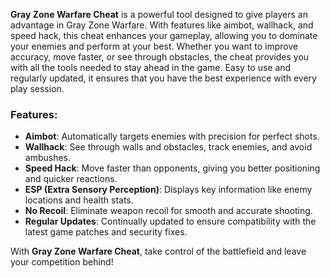 



**Gray Zone Warfare Cheat** is a powerful tool designed to give players an advantage in Gray Zone Warfare. With features like aimbot, wallhack, and speed hack, this cheat enhances your gameplay, allowing you to dominate your enemies and perform at your best. Whether you want to improve accuracy, move faster, or see through obstacles, the cheat provides you with all the tools needed to stay ahead in the game. Easy to use and regularly updated, it ensures that you have the best experience with every play session.

### **Features:**
- **Aimbot**: Automatically targets enemies with precision for perfect shots.
- **Wallhack**: See through walls and obstacles, track enemies, and avoid ambushes.
- **Speed Hack**: Move faster than opponents, giving you better positioning and quicker reactions.
- **ESP (Extra Sensory Perception)**: Displays key information like enemy locations and health stats.
- **No Recoil**: Eliminate weapon recoil for smooth and accurate shooting.
- **Regular Updates**: Continually updated to ensure compatibility with the latest game patches and security fixes.

With **Gray Zone Warfare Cheat**, take control of the battlefield and leave your competition behind!
